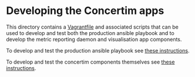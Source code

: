# Developing the Concertim apps

This directory contains a [Vagrantfile](Vagrantfile) and associated scripts
that can be used to develop and test both the production ansible playbook and
to develop the metric reporting daemon and visualisation app components.

To develop and test the production ansible playbook see [these instructions](/ansible/DEVELOPMENT.md).

To develop and test the concertim components themselves see [these instructions](/contrib/dev/README.md).
